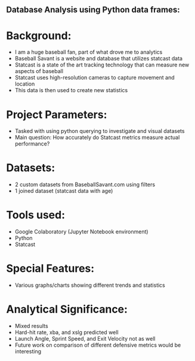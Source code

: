 ## Database Analysis using Python data frames:

# Background:
- I am a huge baseball fan, part of what drove me to analytics
- Baseball Savant is a website and database that utilizes statcast data
- Statcast is a state of the art tracking technology that can measure new aspects of baseball
- Statcast uses high-resolution cameras to capture movement and location
- This data is then used to create new statistics

# Project Parameters:
- Tasked with using python querying to investigate and visual datasets
- Main question: How accurately do Statcast metrics measure actual performance?

# Datasets:
- 2 custom datasets from BaseballSavant.com using filters
- 1 joined dataset (statcast data with age)

# Tools used:
- Google Colaboratory (Jupyter Notebook environment)
- Python
- Statcast

# Special Features:
- Various graphs/charts showing different trends and statistics

# Analytical Significance:
- Mixed results
- Hard-hit rate, xba, and xslg predicted well
- Launch Angle, Sprint Speed, and Exit Velocity not as well
- Future work on comparison of different defensive metrics would be interesting

